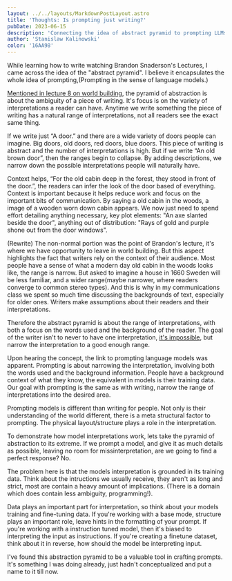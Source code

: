```yaml
---
layout: ../../layouts/MarkdownPostLayout.astro
title: 'Thoughts: Is prompting just writing?'
pubDate: 2023-06-15
description: 'Connecting the idea of abstract pyramid to prompting LLMs.'
author: 'Stanislaw Kalinowski'
color: '16AA98'
---
```

While learning how to write watching Brandon Snaderson's Lectures, I came across the idea of the "abstract pyramid". I believe it encapsulates the whole idea of prompting,(Prompting in the sense of language models.)

[Mentioned in lecture 8 on world building](https://youtu.be/W1afbpM80b0), the pyramid of abstraction is about the ambiguity of a piece of writing. It's focus is on the variety of interpretations a reader can have. Anytime we write something the piece of writing has a natural range of interpretations, not all readers see the exact same thing.

If we write just “A door.” and there are a wide variety of doors people can imagine. Big doors, old doors, red doors, blue doors. This piece of writing is abstract and the number of interpretations is high. But if we write “An old brown door”, then the ranges begin to collapse. By adding descriptions, we narrow down the possible interpretations people will naturally have.

Context helps, “For the old cabin deep in the forest, they stood in front of the door.”, the readers can infer the look of the door based of everything. Context is important because it helps reduce work and focus on the important bits of communication. By saying a old cabin in the woods, a image of a wooden worn down cabin appears. We now just need to spend effort detailing anything necessary, key plot elements: "An axe slanted beside the door", anything out of distribution: "Rays of gold and purple shone out from the door windows".

(Rewrite)
The non-normal portion was the point of Brandon's lecture, it's where we have opportunity to leave in world building. But this aspect highlights the fact that writers rely on the context of their audience. Most people have a sense of what a modern day old cabin in the woods looks like, the range is narrow. But asked to imagine a house in 1660 Sweden will be less familiar, and a wider range(maybe narrower, where readers converge to common stereo types). And this is why in my communications class we spent so much time discussing the backgrounds of text, especially for older ones. Writers make assumptions about their readers and their interpretations.

Therefore the abstract pyramid is about the range of interpretations, with both a focus on the words used and the background of the reader. The goal of the writer isn't to never to have one interpretation, [it's impossible](https://www.scientificamerican.com/article/people-differ-widely-in-their-understanding-of-even-a-simple-concept-such-as-the-word-penguin1/), but narrow the interpretation to a good enough range.

Upon hearing the concept, the link to prompting language models was apparent. Prompting is about narrowing the interpretation, involving both the words used and the background information. People have a background context of what they know, the equivalent in models is their training data. Our goal with prompting is the same as with writing, narrow the range of interpretations into the desired area.

Prompting models is different than writing for people. Not only is their understanding of the world different, there is a meta structural factor to prompting. The physical layout/structure plays a role in the interpretation.

To demonstrate how model interpretations work, lets take the pyramid of abstraction to its extreme. If we prompt a model, and give it as much details as possible, leaving no room for missinterpretation, are we going to find a perfect response? No.

The problem here is that the models interpretation is grounded in its training data. Think about the intructions we usually receive, they aren't as long and strict, most are contain a heavy amount of implications. (There is a domain which does contain less ambiguity, programming!).

Data plays an important part for interpretation, so think about your models training and fine-tuning data. If you're working with a base mode, structure plays an important role, leave hints in the formatting of your prompt. If you're working with a instruction tuned model, then it's biased to interpreting the input as instructions. If you're creating a finetune dataset, think about it in reverse, how should the model be interpreting input.

I've found this abstraction pyramid to be a valuable tool in crafting prompts. It's something I was doing already, just hadn't conceptualized and put a name to it till now.